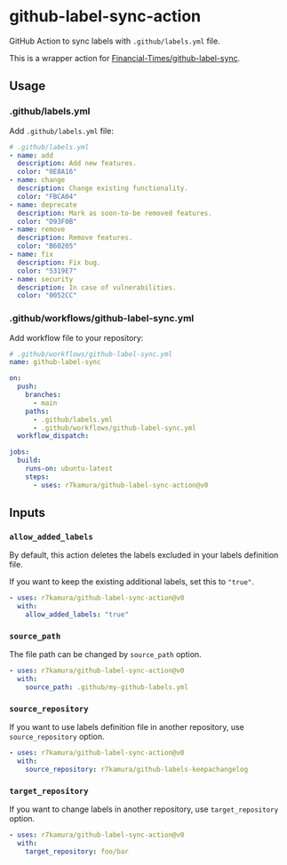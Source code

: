 # github-label-sync-action

GitHub Action to sync labels with `.github/labels.yml` file.

This is a wrapper action for [Financial-Times/github-label-sync](https://github.com/Financial-Times/github-label-sync).

## Usage

### .github/labels.yml

Add `.github/labels.yml` file:

```yaml
# .github/labels.yml
- name: add
  description: Add new features.
  color: "0E8A16"
- name: change
  description: Change existing functionality.
  color: "FBCA04"
- name: deprecate
  description: Mark as soon-to-be removed features.
  color: "D93F0B"
- name: remove
  description: Remove features.
  color: "B60205"
- name: fix
  description: Fix bug.
  color: "5319E7"
- name: security
  description: In case of vulnerabilities.
  color: "0052CC"
```

### .github/workflows/github-label-sync.yml

Add workflow file to your repository:

```yaml
# .github/workflows/github-label-sync.yml
name: github-label-sync

on:
  push:
    branches:
      - main
    paths:
      - .github/labels.yml
      - .github/workflows/github-label-sync.yml
  workflow_dispatch:

jobs:
  build:
    runs-on: ubuntu-latest
    steps:
      - uses: r7kamura/github-label-sync-action@v0
```

## Inputs

### `allow_added_labels`

By default, this action deletes the labels excluded in your labels definition file.

If you want to keep the existing additional labels, set this to `"true"`.

```yaml
- uses: r7kamura/github-label-sync-action@v0
  with:
    allow_added_labels: "true"
```

### `source_path`

The file path can be changed by `source_path` option.

```yaml
- uses: r7kamura/github-label-sync-action@v0
  with:
    source_path: .github/my-github-labels.yml
```

### `source_repository`

If you want to use labels definition file in another repository, use `source_repository` option.

```yaml
- uses: r7kamura/github-label-sync-action@v0
  with:
    source_repository: r7kamura/github-labels-keepachangelog
```

### `target_repository`

If you want to change labels in another repository, use `target_repository` option.

```yaml
- uses: r7kamura/github-label-sync-action@v0
  with:
    target_repository: foo/bar
```

